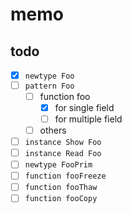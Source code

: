 memo
====

todo
----

* [x] `newtype Foo`
* [ ] `pattern Foo`
	+ [ ] function foo
		- [x] for single field
		- [ ] for multiple field
	+ [ ] others
* [ ] `instance Show Foo`
* [ ] `instance Read Foo`
* [ ] `newtype FooPrim`
* [ ] `function fooFreeze`
* [ ] `function fooThaw`
* [ ] `function fooCopy`
